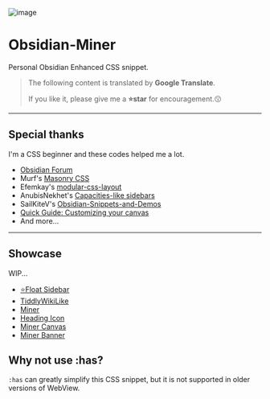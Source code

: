 ![image](https://github.com/KuiyueRO/Obsidian-Miner/assets/63145205/ca28100f-df39-4a44-9c62-ac94fbc66b3b)


# Obsidian-Miner
Personal Obsidian Enhanced CSS snippet.

> The following content is translated by **Google Translate**. 
>
>If you like it, please give me a **⭐star** for encouragement.😗

---

## Special thanks
I'm a CSS beginner and these codes helped me a lot.
- [Obsidian Forum](https://forum.obsidian.md/)
- Murf's [Masonry CSS](https://gist.github.com/GitMurf/22efc95dee40c5c4567659c506c77e10)
- Efemkay's [modular-css-layout](https://github.com/efemkay/obsidian-modular-css-layout)
- AnubisNekhet's [Capacities-like sidebars](https://gist.github.com/AnubisNekhet/33ceb77eb450d78b2833e77cdb8e3394)
- SailKiteV's [Obsidian-Snippets-and-Demos](https://github.com/sailKiteV/Obsidian-Snippets-and-Demos)
- [Quick Guide: Customizing your canvas](https://forum.obsidian.md/t/quick-guide-customizing-your-canvas-rotating-nodes-removing-borders-backgrounds/52125)
- And more...

---

## Showcase

WIP...

- [⭐Float Sidebar](md/Miner_Float_Sidebar.md)
- [TiddlyWikiLike](md/TiddlyWikiLike.md)
- [Miner](md/Miner.md)
- [Heading Icon](md/HeadingIcon.md)
- [Miner Canvas](md/MinerCanvas.md)
- [Miner Banner](md/MinerBanner.md)

## Why not use :has?

`:has` can greatly simplify this CSS snippet, but it is not supported in older versions of WebView.
